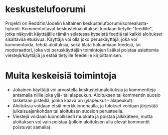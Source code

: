 # keskustelufoorumi
Projekti on Redditin/Jodelin kaltainen keskustelufoorumi/somealusta-hybridi. Kommentoitavat keskustelualoitukset luodaan tietylle "feedille", jotka näkyvät käyttäjälle tämän selatessa kyseistä feediä tai kaikki aloitukset sisältävää etusivua. Käyttäjä voi olla joko peruskäyttäjä, joka voi kommentoida, tehdä aloituksia, sekä tilata haluamiaan feedejä, tai moderaattori, joka voi peruskäyttäjän toimintojen lisäksi poistaa asiattomia viestejä/käyttäjiä ja estää tietyille feedeille kirjoittamisen.

# Muita keskeisiä toimintoja
* Jokainen käyttäjä voi arvostella keskustelunaloituksia ja kommentteja antamalla niille joka ylä- tai alapeukun. Aloituksen tai kommentin suosio lasketaan pisteillä, jonka kaava on (yläpeukut - alapeukut).
* Aloituksia voidaan etsiä merkkijonohaulla, ja tulokset voidaan järjestää julkaisuajankohdan tai aloituksen suosion perusteella.
* Viestejä voidaan luonnollisesti muokata ja poistaa jälkikäteen, mutta aloituksen voi vain poistaa (jolloin aloituksen alla olevat kommentit poistuvat samalla).

